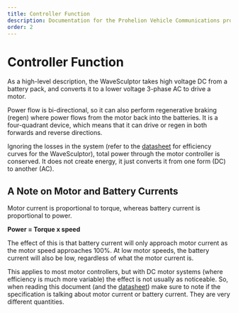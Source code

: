 ```yaml
---
title: Controller Function
description: Documentation for the Prohelion Vehicle Communications protocol
order: 2
---
```


# Controller Function

As a high-level description, the WaveSculptor takes high voltage DC from a battery pack, and converts it to a lower voltage 3-phase AC to drive a motor.  

Power flow is bi-directional, so it can also perform regenerative braking (regen) where power flows from the motor back into the batteries.  It is a four-quadrant device, which means that it can drive or regen in both forwards and reverse directions.

Ignoring the losses in the system (refer to the [datasheet](http://localhost:4000/WaveSculptor_Motor_Controllers/WaveSculptor200_datasheet/index.md) for efficiency curves for the WaveSculptor), total power through the motor controller is conserved.  It does not create energy, it just converts it from one form (DC) to another (AC).  

## A Note on Motor and Battery Currents

Motor current is proportional to torque, whereas battery current is proportional to power.

__Power = Torque x speed__  

The effect of this is that battery current will only approach motor current as the motor speed approaches 100%.  At low motor speeds, the battery current will also be low, regardless of what the motor current is.  

This applies to most motor controllers, but with DC motor systems (where efficiency is much more variable) the effect is not usually as noticeable.  So, when reading this document (and the [datasheet](http://localhost:4000/WaveSculptor_Motor_Controllers/WaveSculptor200_datasheet/index.md)) make sure to note if the specification is talking about motor current or battery current.  They are very different quantities.

